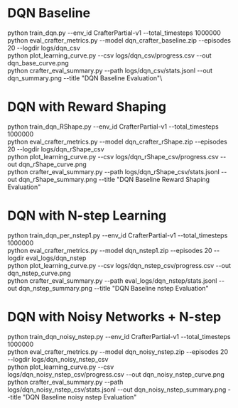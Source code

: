 
# DQN Baseline
python train_dqn.py --env_id CrafterPartial-v1 --total_timesteps 1000000 \
python eval_crafter_metrics.py --model dqn_crafter_baseline.zip --episodes 20 --logdir logs/dqn_csv \
python plot_learning_curve.py --csv logs/dqn_csv/progress.csv --out dqn_base_curve.png \
python crafter_eval_summary.py --path logs/dqn_csv/stats.jsonl --out dqn_summary.png --title "DQN Baseline Evaluation"\

# DQN with Reward Shaping
python train_dqn_RShape.py --env_id CrafterPartial-v1 --total_timesteps 1000000 \
python eval_crafter_metrics.py --model dqn_crafter_rShape.zip --episodes 20 --logdir logs/dqn_rShape_csv \
python plot_learning_curve.py --csv logs/dqn_rShape_csv/progress.csv --out dqn_rShape_curve.png \
python crafter_eval_summary.py --path logs/dqn_rShape_csv/stats.jsonl --out dqn_rShape_summary.png --title "DQN Baseline Reward Shaping Evaluation"

# DQN with N-step Learning
python train_dqn_per_nstep1.py --env_id CrafterPartial-v1 --total_timesteps 1000000 \
python eval_crafter_metrics.py --model dqn_nstep1.zip --episodes 20 --logdir eval_logs/dqn_nstep \
python plot_learning_curve.py --csv logs/dqn_nstep_csv/progress.csv --out dqn_nstep_curve.png \
python crafter_eval_summary.py --path eval_logs/dqn_nstep/stats.jsonl --out dqn_nstep_summary.png --title "DQN Baseline nstep Evaluation"

# DQN with Noisy Networks + N-step
python train_dqn_noisy_nstep.py --env_id CrafterPartial-v1 --total_timesteps 1000000 \
python eval_crafter_metrics.py --model dqn_noisy_nstep.zip --episodes 20 --logdir logs/dqn_noisy_nstep_csv \
python plot_learning_curve.py --csv logs/dqn_noisy_nstep_csv/progress.csv --out dqn_noisy_nstep_curve.png \
python crafter_eval_summary.py --path logs/dqn_noisy_nstep_csv/stats.jsonl --out dqn_noisy_nstep_summary.png --title "DQN Baseline noisy nstep Evaluation"
